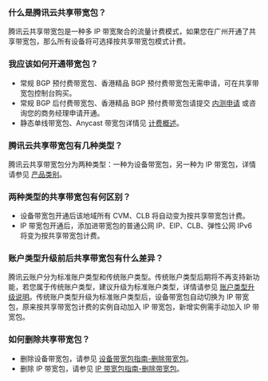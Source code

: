 ### 什么是腾讯云共享带宽包？
腾讯云共享带宽包是一种多 IP 带宽聚合的流量计费模式，如果您在广州开通了共享带宽包，那么所有设备将可选择按共享带宽包模式计费。

### 我应该如何开通带宽包？
- 常规 BGP 预付费带宽包、香港精品 BGP 预付费带宽包无需申请，可在共享带宽包控制台购买。
- 常规 BGP 后付费带宽包、香港精品 BGP 预付费带宽包请提交 [内测申请](https://cloud.tencent.com/apply/p/8o8lmsr5nj8) 或咨询您的商务经理申请开通。
- 静态单线带宽包、Anycast 带宽包详情见 [计费概述](https://cloud.tencent.com/document/product/684/15255#.E5.B8.A6.E5.AE.BD.E7.B1.BB.E5.9E.8B)。


### 腾讯云共享带宽包有几种类型？
腾讯云共享带宽包分为两种类型：一种为设备带宽包，另一种为 IP 带宽包，详情请参见 [产品类别](https://cloud.tencent.com/document/product/684/15245#bwptype)。

### 两种类型的共享带宽包有何区别？
- 设备带宽包开通后该地域所有 CVM、CLB 将自动变为按共享带宽包计费。
- IP 带宽包开通后，添加进带宽包的普通公网 IP、EIP、CLB、弹性公网 IPv6 将变为按共享带宽包计费。

### 账户类型升级前后共享带宽包有什么差异？
腾讯云账户分为标准账户类型和传统账户类型。传统账户类型后期将不再支持新功能，若您属于传统账户类型，建议升级为标准账户类型，详情请参见 [账户类型升级说明](https://cloud.tencent.com/document/product/1199/49090)。传统账户类型升级为标准账户类型后，设备带宽包自动切换为 IP 带宽包，原来按共享带宽包计费的实例自动加入 IP 带宽包，新增实例需手动加入 IP 带宽包。

### 如何删除共享带宽包？
- 删除设备带宽包，请参见 [设备带宽包指南-删除带宽包](https://cloud.tencent.com/document/product/684/39940)。
- 删除 IP 带宽包，请参见 [IP 带宽包指南-删除带宽包](https://cloud.tencent.com/document/product/684/39943)。
